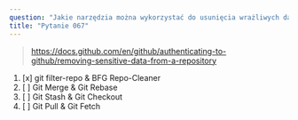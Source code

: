 ```yaml
---
question: "Jakie narzędzia można wykorzystać do usunięcia wrażliwych danych z historii repozytorium Git?"
title: "Pytanie 067"
---
```


> https://docs.github.com/en/github/authenticating-to-github/removing-sensitive-data-from-a-repository
1. [x] git filter-repo & BFG Repo-Cleaner
1. [ ] Git Merge & Git Rebase
1. [ ] Git Stash & Git Checkout
1. [ ] Git Pull & Git Fetch
